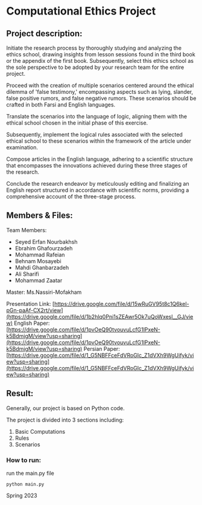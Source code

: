 # Computational Ethics Project

## Project description:

Initiate the research process by thoroughly studying and analyzing the ethics school, drawing insights from lesson sessions found in the third book or the appendix of the first book. Subsequently, select this ethics school as the sole perspective to be adopted by your research team for the entire project.

Proceed with the creation of multiple scenarios centered around the ethical dilemma of 'false testimony,' encompassing aspects such as lying, slander, false positive rumors, and false negative rumors. These scenarios should be crafted in both Farsi and English languages.

Translate the scenarios into the language of logic, aligning them with the ethical school chosen in the initial phase of this exercise.

Subsequently, implement the logical rules associated with the selected ethical school to these scenarios within the framework of the article under examination.

Compose articles in the English language, adhering to a scientific structure that encompasses the innovations achieved during these three stages of the research.

Conclude the research endeavor by meticulously editing and finalizing an English report structured in accordance with scientific norms, providing a comprehensive account of the three-stage process.

## Members & Files:

Team Members:
* Seyed Erfan Nourbakhsh
* Ebrahim Ghafourzadeh
* Mohammad Rafeian
* Behnam Mosayebi
* Mahdi Ghanbarzadeh
* Ali Sharifi
* Mohammad Zaatar

Master: Ms.Nassiri-Mofakham

Presentation Link: [https://drive.google.com/file/d/15wRuGV95t8c1Q6kel-pGn-paAf-CX2rt/view](https://drive.google.com/file/d/1b2hlq0Pni1sZEAwr5Ok7uQoWxesl__GJ/view)
English Paper: [https://drive.google.com/file/d/1pvOeQ90tvouvuLcfG1lPxeN-k5BdmjgM/view?usp=sharing](https://drive.google.com/file/d/1pvOeQ90tvouvuLcfG1lPxeN-k5BdmjgM/view?usp=sharing)
Persian Paper: [https://drive.google.com/file/d/1_G5NBFFceFdVRoGIc_Z1dVXh9WgUifyk/view?usp=sharing](https://drive.google.com/file/d/1_G5NBFFceFdVRoGIc_Z1dVXh9WgUifyk/view?usp=sharing)

## Result:

Generally, our project is based on Python code.

The project is divided into 3 sections including:
1. Basic Computations
2. Rules
3. Scenarios

### How to run:

run the main.py file

    python main.py

Spring 2023

